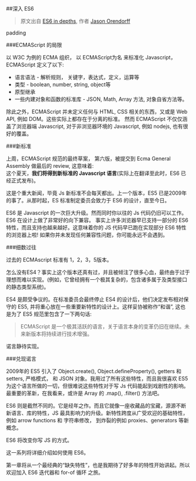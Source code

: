 ##深入 ES6  
>原文出自 [ES6 in depths](https://hacks.mozilla.org/2015/04/es6-in-depth-an-introduction/), 作者 [Jason Orendorff](https://blog.mozilla.org/jorendorff/)
  
padding  

###ECMAScript 的局限  

以 W3C 为例的 ECMA 组织， 以 ECMAScript为名 来标准化 Javascript， ECMAScript 定义了以下:

+ 语言语法 - 解析规则， 关键字，表达式，定义，运算等  
+ 类型 - boolean, number, string, object等  
+ 原型继承  
+ 一些内建对象和函数的标准库 - JSON, Math, Array 方法, 对象自省方法等。  

除此之外，ECMAScript 并未定义任何与 HTML, CSS 相关的东西，又或是 Web API, 例如 DOM。这些实际上都存在于分离的标准。 然而 ECMAScript 不仅仅涵盖了浏览器端 Javascript,  对于非浏览器环境的 Javascript, 例如 nodejs, 也有很好的覆盖。  

###新标准  

上周，ECMAScript 规范的最终草案， 第六版，被提交到 Ecma General Assembly 做最后的 review, 这意味着:  
这个夏天，**我们将得到新标准的 Javascript 语言**(实际上在翻译至此时，ES6 已经正式发布)。  

这是个重大新闻，毕竟 Js 新标准不会每天都出。上一个版本，ES5 已是2009年的事了。从那时起，ES 标准制定委员会致力于 ES6 的设计，直至今日。  

ES6 是 Javascript 的一次巨大升级。然而同时你以往的 Js 代码仍旧可以工作。 ES6 在设计上做了非常好的向下兼容。 事实上许多浏览器早已支持一部分的 ES6 特性，而且支持也越来越好。这意味着你的 JS 代码早已跑在实现部分 ES6 特性的浏览器上啦! 如果你并未发现任何兼容性问题，你可能永远不会遇到。  

###细数过往  

过去的 ECMAscript 标准有 1，2，3，5版本。  

怎么没有ES4？事实上这个版本还真有过，并且被倾注了很多心血，最终由于过于理想而难以实现。(例如，它曾经拥有一个极其复杂的，包含诸多属于及类型接口的静态类型系统)。  

ES4 是颇受争议的。在标准委员会最终停止 ES4 的设计后，他们决定发布相对保守的 ES5, 并将重心放在一些重要新特性的设计上。这样妥协被称作“和谐”, 这也是为了 ES5 规范里包含了一下两句话: 
> ECMAScript 是一个极其活跃的语言，关于语言本身的变革仍旧在继续。未来新版本将持续进行技术增强。  

诺言静待实现。  

###兑现诺言  

2009年的 ES5 引入了 Object.create(), Object.defineProperty(), getters 和 setters, 严格模式， 和 JSON 对象。我用过了所有这些特性，而且我很喜欢 ES5 为这个语言所做的一切，但很难说这些特性对于写 Js 代码能起到戏剧性的影响。最重要的革新，在我看来，或许是 Array 的 .map(), .filter() 方法吧。  

ES6 则是截然不同的。它是经年之作。而且它就像一座收藏品的宝藏，源源不断新语言、库的特性，JS 最具影响力的升级。新特性跨度从广受欢迎的基础特性，例如 arrow functions 和 字符串修改， 到炸裂的例如 proxies、generators 等新概念。  

ES6 将改变你写 JS 的方式。  

这一系列将详细介绍如何使用 ES6。  

第一章将从一个最经典的“缺失特性”，也是我期待了好多年的特性开始讲起。所以欢迎加入 ES6 迭代器和 for-of 循环 之旅。